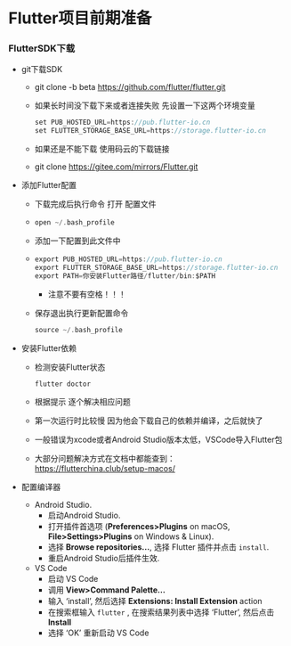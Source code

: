# Flutter项目前期准备

### FlutterSDK下载

- git下载SDK

  -  git clone -b beta https://github.com/flutter/flutter.git

  - 如果长时间没下载下来或者连接失败 先设置一下这两个环境变量

    ``` c
    set PUB_HOSTED_URL=https://pub.flutter-io.cn
    set FLUTTER_STORAGE_BASE_URL=https://storage.flutter-io.cn
    ```

  - 如果还是不能下载 使用码云的下载链接

  - git clone https://gitee.com/mirrors/Flutter.git

- 添加Flutter配置

  - 下载完成后执行命令 打开 配置文件

  - ```c
    open ~/.bash_profile 
    ```

  - 添加一下配置到此文件中  

  - ```c
    export PUB_HOSTED_URL=https://pub.flutter-io.cn
    export FLUTTER_STORAGE_BASE_URL=https://storage.flutter-io.cn
    export PATH=你安装Flutter路径/flutter/bin:$PATH
    ```

    - 注意不要有空格！！！

  - 保存退出执行更新配置命令

    ```c
    source ~/.bash_profile
    ```

- 安装Flutter依赖

  - 检测安装Flutter状态

    ```c
    flutter doctor
    ```

  - 根据提示 逐个解决相应问题

  - 第一次运行时比较慢 因为他会下载自己的依赖并编译，之后就快了

  - 一般错误为xcode或者Android Studio版本太低，VSCode导入Flutter包

  - 大部分问题解决方式在文档中都能查到： https://flutterchina.club/setup-macos/

- 配置编译器
  - Android Studio.
    - 启动Android Studio.
    - 打开插件首选项 (**Preferences>Plugins** on macOS, **File>Settings>Plugins** on Windows & Linux).
    - 选择 **Browse repositories…**, 选择 Flutter 插件并点击 `install`.
    - 重启Android Studio后插件生效.
  - VS Code
    - 启动 VS Code
    - 调用 **View>Command Palette…**
    - 输入 ‘install’, 然后选择 **Extensions: Install Extension** action
    - 在搜索框输入 `flutter` , 在搜索结果列表中选择 ‘Flutter’, 然后点击 **Install**
    - 选择 ‘OK’ 重新启动 VS Code

